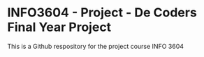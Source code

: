 # INFO3604 - Project - De Coders Final Year Project
This is a Github respository for the project course INFO 3604


